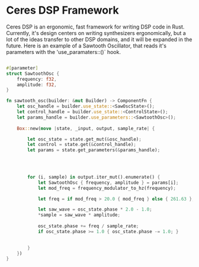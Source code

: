 # Ceres DSP Framework
Ceres DSP is an ergonomic, fast framework for writing DSP code in Rust. Currently, it's design centers on writing synthesizers ergonomically, but a lot of the ideas transfer to other DSP domains, and it will be expanded in the future. Here is an example of a Sawtooth Oscillator, that reads it's parameters with the 'use_paramaters::<T>()` hook.
```rust

#[parameter]
struct SawtoothOsc {
    frequency: f32,
    amplitude: f32,
}

fn sawtooth_osc(builder: &mut Builder) -> ComponentFn {
    let osc_handle = builder.use_state::<SawOscState>();
    let control_handle = builder.use_state::<ControlState>();
    let params_handle = builder.use_parameters::<SawtoothOsc>();
    
    Box::new(move |state, _input, output, sample_rate| {

        let osc_state = state.get_mut(&osc_handle);
        let control = state.get(&control_handle);
        let params = state.get_parameters(&params_handle);

        
        

        for (i, sample) in output.iter_mut().enumerate() {
            let SawtoothOsc { frequency, amplitude } = params[i];
            let mod_freq = frequency_modulator_to_hz(frequency);

            let freq = if mod_freq > 20.0 { mod_freq } else { 261.63 };

            let saw_wave = osc_state.phase * 2.0 - 1.0;
            *sample = saw_wave * amplitude;
            
            osc_state.phase += freq / sample_rate;
            if osc_state.phase >= 1.0 { osc_state.phase -= 1.0; }
    

        }
    })
}
```
